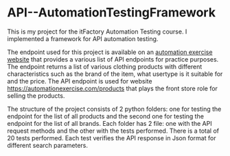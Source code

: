 # API--AutomationTestingFramework
This is my project for the itFactory Automation Testing course. I implemented a framework for API automation testing.

The endpoint used for this project is available on an [automation exercise website](https://automationexercise.com/api_list) that provides a various list of API endpoints for practice purposes. The endpoint returns a list of various clothing products with different characteristics such as the brand of the item, what usertype is it suitable for and the price. The API endpoint is used for website https://automationexercise.com/products that plays the front store role for selling the products.

The structure of the project consists of 2 python folders: one for testing the endpoint for the list of all products and the second one for testing the endpoint for the list of all brands. Each folder has 2 file: one with the API request methods and the other with the tests performed. There is a total of 20 tests performed. Each test verifies the API response in Json format for different search parameters.

